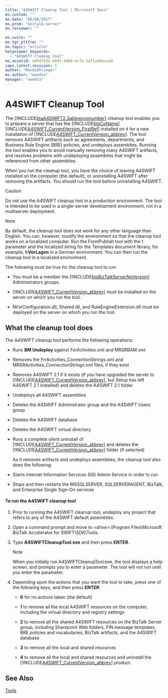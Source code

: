 ```yaml
---
title: "A4SWIFT Cleanup Tool | Microsoft Docs"
ms.custom: ""
ms.date: "06/08/2017"
ms.prod: "biztalk-server"
ms.reviewer: ""

ms.suite: ""
ms.tgt_pltfrm: ""
ms.topic: "article"
helpviewer_keywords: 
  - "A4SWIFT Cleanup tool"
ms.assetid: e694f824-6097-4d60-bc7b-b4f1a40acea0
caps.latest.revision: 5
author: "MandiOhlinger"
ms.author: "mandia"
manager: "anneta"
---
```

# A4SWIFT Cleanup Tool
The [!INCLUDE[btaA4SWIFT2.3abbrevnonumber](../../includes/btaa4swift2-3abbrevnonumber-md.md)] cleanup tool enables you to prepare a server that has the [!INCLUDE[btsCoName](../../includes/btsconame-md.md)][!INCLUDE[A4SWIFT_CurrentVersion_FirstRef](../../includes/a4swift-currentversion-firstref-md.md)] installed on it for a new installation of [!INCLUDE[A4SWIFT_CurrentVersion_abbrev](../../includes/a4swift-currentversion-abbrev-md.md)]. The tool removes A4SWIFT artifacts such as agreements, departments, and Business Rule Engine (BRE) policies, and undeploys assemblies. Running the tool enables you to avoid manually removing many A4SWIFT artifacts, and resolves problems with undeploying assemblies that might be referenced from other assemblies.  
  
 When you run the cleanup tool, you have the choice of leaving A4SWIFT installed on the computer (the default), or uninstalling A4SWIFT after removing the artifacts. You should run the tool before uninstalling A4SWIFT.  
  
> [!CAUTION]
>  Do not use the A4SWIFT cleanup tool in a production environment. The tool is intended to be used in a single-server development environment, not in a multiserver deployment.  
  
> [!NOTE]
>  By default, the cleanup tool does not work for any other language than English. You can, however, modify the environment so that the cleanup tool works on a localized computer. Run the FormPublish tool with the t parameter and the localized string for the Templates document library, for example, **t:VorLagen** in a German environment. You can then run the cleanup tool in a localized environment.  
  
 The following must be true for the cleanup tool to run:  
  
- You must be a member the [!INCLUDE[btsBizTalkServerNoVersion](../../includes/btsbiztalkservernoversion-md.md)] Administrators groups.  
  
- [!INCLUDE[A4SWIFT_CurrentVersion_abbrev](../../includes/a4swift-currentversion-abbrev-md.md)] must be installed on the server on which you run the tool.  
  
- MrsrConfiguration.dll, Shared.dll, and RuleEngineExtension.dll must be deployed on the server on which you run the tool.  
  
## What the cleanup tool does  
 The A4SWIFT cleanup tool performs the following operations:  
  
- Runs **BM Undeploy** against ForActivities.xml and MRSRBAM.xml  
  
- Removes the FrrActivities_ConnectionStrings.xml and MRSRActivities_ConnectionStrings.xml files, if they exist  
  
- Removes A4SWIFT 2.1 if it exists (if you have upgraded the server to [!INCLUDE[A4SWIFT_CurrentVersion_abbrev](../../includes/a4swift-currentversion-abbrev-md.md)], but Setup has left A4SWIFT 2.1 installed) and deletes the A4SWIFT 2.1 folder  
  
- Undeploys all A4SWIFT assemblies  
  
- Deletes the A4SWIFT Administrator group and the A4SWIFT Users group  
  
- Deletes the A4SWIFT database  
  
- Deletes the A4SWIFT virtual directory  
  
- Runs a complete silent uninstall of [!INCLUDE[A4SWIFT_CurrentVersion_abbrev](../../includes/a4swift-currentversion-abbrev-md.md)] and deletes the [!INCLUDE[A4SWIFT_CurrentVersion_abbrev](../../includes/a4swift-currentversion-abbrev-md.md)] folder (if selected)  
  
  As it removes artifacts and undeploys assemblies, the cleanup tool also does the following:  
  
- Starts Internet Information Services (IIS) Admin Service in order to run  
  
- Stops and then restarts the MSSQLSERVER, SQLSERVERAGENT, BizTalk, and Enterprise Single Sign-On services  
  
#### To run the A4SWIFT cleanup tool  
  
1. Prior to running the A4SWIFT cleanup tool, undeploy any project that refers to any of the A4SWIFT default assemblies.  
  
2. Open a command prompt and move to \<*drive*\>:\Program Files\Microsoft BizTalk Accelerator for SWIFT\SDK\Tools.  
  
3. Type **A4SWIFTCleanupTool.exe** and then press **ENTER**.  
  
   > [!NOTE]
   >  When you initially run A4SWIFTCleanupTool.exe, the tool displays a help screen, and prompts you to enter a parameter. The tool will not run until you enter the parameter.  
  
4. Depending upon the actions that you want the tool to take, press one of the following keys, and then press **ENTER**:  
  
   - **0** for no actions taken (the default)  
  
   - **1** to remove all the local A4SWIFT resources on the computer, including the virtual directory and registry settings  
  
   - **2** to remove all the shared A4SWIFT resources on the BizTalk Server group, including Sharepoint Web folders, FIN message templates, BRE policies and vocabularies, BizTalk artifacts, and the A4SWIFT database  
  
   - **3** to remove all the local and shared resources  
  
   - **4** to remove all the local and shared resources and uninstall the [!INCLUDE[A4SWIFT_CurrentVersion_abbrev](../../includes/a4swift-currentversion-abbrev-md.md)] product.  
  
## See Also  
 [Tools](../../adapters-and-accelerators/accelerator-swift/tools.md)